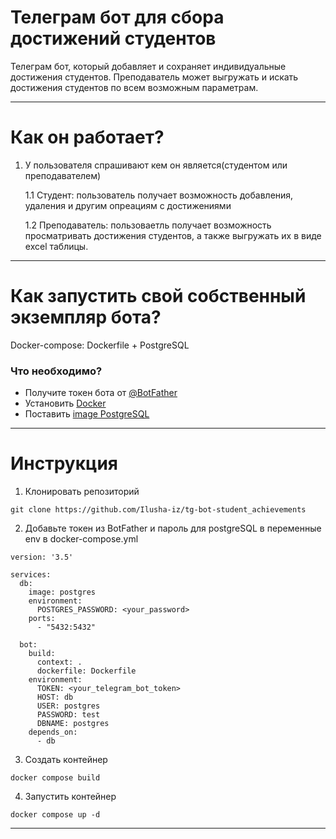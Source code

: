 # Телеграм бот для сбора достижений студентов


Телеграм бот, который добавляет и сохраняет индивидуальные достижения студентов. Преподаватель может выгружать и искать достижения студентов по всем возможным параметрам.
_____

# Как он работает?
1. У пользователя спрашивают кем он является(студентом или преподавателем)
   
    1.1 Студент: пользователь получает возможность добавления, удаления и другим опреациям с достижениями

    1.2 Преподаватель: пользоваетль получает возможность просматривать достижения студентов, а также выгружать их в виде excel таблицы.

_____

# Как запустить свой собственный экземпляр бота?

Docker-compose: Dockerfile + PostgreSQL

### Что необходимо?

- Получите токен бота от [@BotFather](https://t.me/BotFather)
- Установить [Docker](https://www.docker.com/products/docker-desktop/)
- Поставить [image PostgreSQL](https://hub.docker.com/_/postgres)
____

# Инструкция
1. Клонировать репозиторий
```
git clone https://github.com/Ilusha-iz/tg-bot-student_achievements
```
2. Добавьте токен из BotFather и пароль для postgreSQL в переменные env в docker-compose.yml
```
version: '3.5'

services:
  db:
    image: postgres
    environment:
      POSTGRES_PASSWORD: <your_password>
    ports:
      - "5432:5432"

  bot:
    build:
      context: .
      dockerfile: Dockerfile
    environment:
      TOKEN: <your_telegram_bot_token>
      HOST: db
      USER: postgres
      PASSWORD: test
      DBNAME: postgres
    depends_on:
      - db

```

3. Создать контейнер
```
docker compose build
```

4. Запустить контейнер
```
docker compose up -d
```
____



